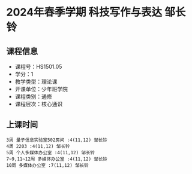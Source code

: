 # 2024年春季学期 科技写作与表达 邹长铃






## 课程信息

- 课程号：HS1501.05
- 学分：1
- 教学类型：理论课
- 开课单位：少年班学院
- 课程类别：通修
- 课程层次：核心通识

## 上课时间

```
3周 量子信息实验室502房间 :4(11,12) 邹长铃
4周 2203 :4(11,12) 邹长铃
5周 个人多媒体办公室 :4(11,12) 邹长铃
7~9,11~12周 多媒体办公室 :4(11,12) 邹长铃
10周 多媒体办公室 :7(11,12) 邹长铃
```

